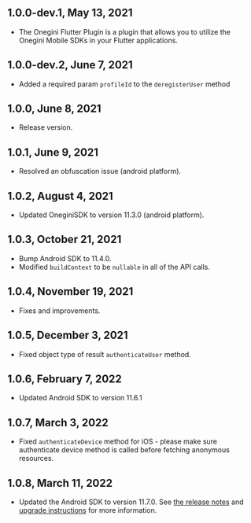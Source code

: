 ## 1.0.0-dev.1, May 13, 2021

* The Onegini Flutter Plugin is a plugin that allows you to utilize the Onegini Mobile SDKs in your Flutter applications.

## 1.0.0-dev.2, June 7, 2021

* Added a required param `profileId` to the `deregisterUser` method

## 1.0.0, June 8, 2021

* Release version.

## 1.0.1, June 9, 2021

* Resolved an obfuscation issue (android platform).

## 1.0.2, August 4, 2021

* Updated OneginiSDK to version 11.3.0  (android platform).

## 1.0.3, October 21, 2021

* Bump Android SDK to 11.4.0.
* Modified `buildContext` to be `nullable` in all of the API calls.

## 1.0.4, November 19, 2021

* Fixes and improvements.

## 1.0.5, December 3, 2021

* Fixed object type of result `authenticateUser` method.

## 1.0.6, February 7, 2022

* Updated Android SDK to version 11.6.1

## 1.0.7, March 3, 2022

* Fixed `authenticateDevice` method for iOS - please make sure authenticate device method is called before fetching anonymous resources.

## 1.0.8, March 11, 2022

* Updated the Android SDK to version 11.7.0. See [the release notes](https://docs.onegini.com/projects/android-sdk/en/stable/release-notes/11.X/#1170)
and [upgrade instructions](https://docs.onegini.com/projects/android-sdk/en/stable/upgrade-instructions/11.7/) for more information.

